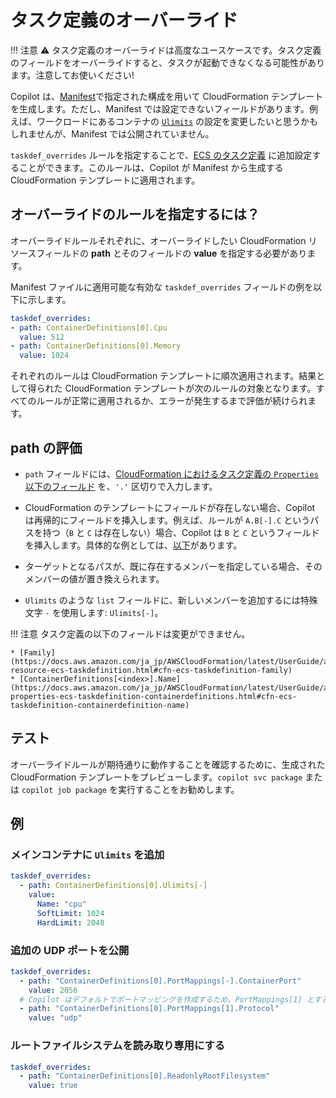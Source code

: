 # タスク定義のオーバーライド

!!! 注意
    :warning: タスク定義のオーバーライドは高度なユースケースです。タスク定義のフィールドをオーバーライドすると、タスクが起動できなくなる可能性があります。注意してお使いください!

Copilot は、[Manifest](../manifest/overview.ja.md)で指定された構成を用いて CloudFormation テンプレートを生成します。ただし、Manifest では設定できないフィールドがあります。例えば、ワークロードにあるコンテナの [`Ulimits`](https://docs.aws.amazon.com/ja_jp/AWSCloudFormation/latest/UserGuide/aws-properties-ecs-taskdefinition-containerdefinitions.html#cfn-ecs-taskdefinition-containerdefinition-ulimits) の設定を変更したいと思うかもしれませんが、Manifest では公開されていません。

`taskdef_overrides` ルールを指定することで、[ECS のタスク定義](https://docs.aws.amazon.com/ja_jp/AWSCloudFormation/latest/UserGuide/aws-resource-ecs-taskdefinition.html) に追加設定することができます。このルールは、Copilot が Manifest から生成する CloudFormation テンプレートに適用されます。

## オーバーライドのルールを指定するには？

オーバーライドルールそれぞれに、オーバーライドしたい CloudFormation リソースフィールドの **path** とそのフィールドの **value** を指定する必要があります。

Manifest ファイルに適用可能な有効な `taskdef_overrides` フィールドの例を以下に示します。

``` yaml
taskdef_overrides:
- path: ContainerDefinitions[0].Cpu
  value: 512
- path: ContainerDefinitions[0].Memory
  value: 1024
```

それぞれのルールは CloudFormation テンプレートに順次適用されます。結果として得られた CloudFormation テンプレートが次のルールの対象となります。すべてのルールが正常に適用されるか、エラーが発生するまで評価が続けられます。

## path の評価

- `path` フィールドには、[CloudFormation におけるタスク定義の `Properties` 以下のフィールド](https://docs.aws.amazon.com/ja_jp/AWSCloudFormation/latest/UserGuide/aws-resource-ecs-taskdefinition.html) を、`'.'` 区切りで入力します。

- CloudFormation のテンプレートにフィールドが存在しない場合、Copilot は再帰的にフィールドを挿入します。例えば、ルールが `A.B[-].C` というパスを持つ（`B` と `C` は存在しない）場合、Copilot は `B` と `C` というフィールドを挿入します。具体的な例としては、[以下](#add-ulimits-to-the-main-container)があります。

- ターゲットとなるパスが、既に存在するメンバーを指定している場合、そのメンバーの値が置き換えられます。

- `Ulimits` のような `list` フィールドに、新しいメンバーを追加するには特殊文字 `-` を使用します: `Ulimits[-]`。

!!! 注意
    タスク定義の以下のフィールドは変更ができません。

    * [Family](https://docs.aws.amazon.com/ja_jp/AWSCloudFormation/latest/UserGuide/aws-resource-ecs-taskdefinition.html#cfn-ecs-taskdefinition-family)
    * [ContainerDefinitions[<index>].Name](https://docs.aws.amazon.com/ja_jp/AWSCloudFormation/latest/UserGuide/aws-properties-ecs-taskdefinition-containerdefinitions.html#cfn-ecs-taskdefinition-containerdefinition-name)

## テスト

オーバーライドルールが期待通りに動作することを確認するために、生成された CloudFormation テンプレートをプレビューします。`copilot svc package` または `copilot job package` を実行することをお勧めします。

## 例

### メインコンテナに `Ulimits` を追加

``` yaml
taskdef_overrides:
  - path: ContainerDefinitions[0].Ulimits[-]
    value:
      Name: "cpu"
      SoftLimit: 1024
      HardLimit: 2048
```

### 追加の UDP ポートを公開

``` yaml
taskdef_overrides:
  - path: "ContainerDefinitions[0].PortMappings[-].ContainerPort"
    value: 2056
  # Copilot はデフォルトでポートマッピングを作成するため、PortMappings[1] とすることで、上記ルールで追加されたポートマッピングを取得します。
  - path: "ContainerDefinitions[0].PortMappings[1].Protocol"
    value: "udp"
```

### ルートファイルシステムを読み取り専用にする

``` yaml
taskdef_overrides:
  - path: "ContainerDefinitions[0].ReadonlyRootFilesystem"
    value: true
```
